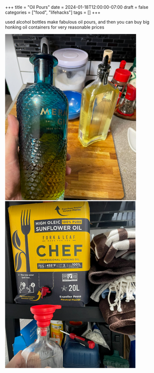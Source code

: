 +++
title = "Oil Pours"
date = 2024-01-18T12:00:00-07:00
draft = false
categories = ["food", "lifehacks"]
tags = []
+++

used alcohol bottles make fabulous oil pours, and then you can buy big honking oil containers for very reasonable prices

![](./a1.png)
![](./a2.png)